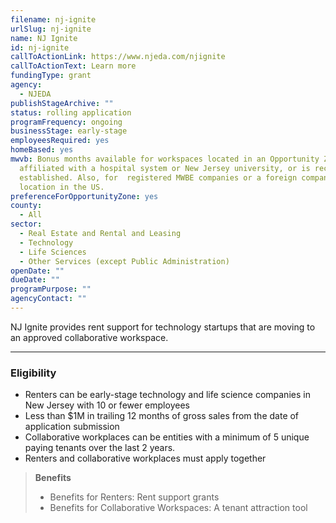 ```yaml
---
filename: nj-ignite
urlSlug: nj-ignite
name: NJ Ignite
id: nj-ignite
callToActionLink: https://www.njeda.com/njignite
callToActionText: Learn more
fundingType: grant
agency:
  - NJEDA
publishStageArchive: ""
status: rolling application
programFrequency: ongoing
businessStage: early-stage
employeesRequired: yes
homeBased: yes
mwvb: Bonus months available for workspaces located in an Opportunity Zone,
  affiliated with a hospital system or New Jersey university, or is recently
  established. Also, for  registered MWBE companies or a foreign company’s first
  location in the US.
preferenceForOpportunityZone: yes
county:
  - All
sector:
  - Real Estate and Rental and Leasing
  - Technology
  - Life Sciences
  - Other Services (except Public Administration)
openDate: ""
dueDate: ""
programPurpose: ""
agencyContact: ""
---
```


NJ Ignite provides rent support for technology startups that are moving to an approved collaborative workspace.

---

### Eligibility

- Renters can be early-stage technology and life science companies in New Jersey with 10 or fewer employees
- Less than $1M in trailing 12 months of gross sales from the date of application submission
- Collaborative workplaces can be entities with a minimum of 5 unique paying tenants over the last 2 years.
- Renters and collaborative workplaces must apply together

> **Benefits**
>
> - Benefits for Renters: Rent support grants
> - Benefits for Collaborative Workspaces: A tenant attraction tool
